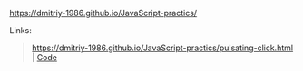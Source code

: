 https://dmitriy-1986.github.io/JavaScript-practics/

Links:
>https://dmitriy-1986.github.io/JavaScript-practics/pulsating-click.html | <a href="https://github.com/Dmitriy-1986/JavaScript-practics/blob/main/pulsating-click.html">Code</a>

<!--
>https://dmitriy-1986.github.io/JavaScript-practics/ | <a href="https://github.com/Dmitriy-1986/JavaScript-practics/blob/main/ ">Code</a>

>https://dmitriy-1986.github.io/JavaScript-practics/ | <a href="https://github.com/Dmitriy-1986/JavaScript-practics/blob/main/ ">Code</a>

>https://dmitriy-1986.github.io/JavaScript-practics/ | <a href="https://github.com/Dmitriy-1986/JavaScript-practics/blob/main/ ">Code</a>

>https://dmitriy-1986.github.io/JavaScript-practics/ | <a href="https://github.com/Dmitriy-1986/JavaScript-practics/blob/main/ ">Code</a>

>https://dmitriy-1986.github.io/JavaScript-practics/ | <a href="https://github.com/Dmitriy-1986/JavaScript-practics/blob/main/ ">Code</a>
-->
